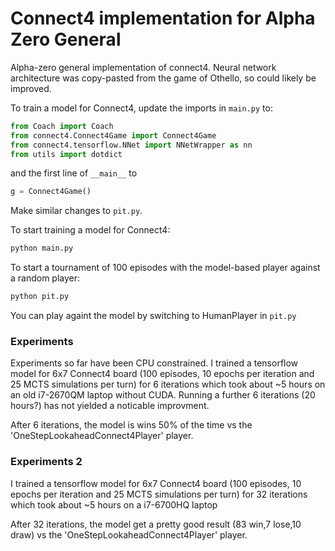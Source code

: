 # Connect4 implementation for Alpha Zero General

Alpha-zero general implementation of connect4.
Neural network architecture was copy-pasted from the game of Othello, so could likely be improved.

To train a model for Connect4, update the imports in ```main.py``` to:
```python
from Coach import Coach
from connect4.Connect4Game import Connect4Game
from connect4.tensorflow.NNet import NNetWrapper as nn
from utils import dotdict
```

and the first line of ```__main__``` to
```python
g = Connect4Game()
```

Make similar changes to ```pit.py```.

To start training a model for Connect4:
```bash
python main.py
```
To start a tournament of 100 episodes with the model-based player against a random player:
```bash
python pit.py
```
You can play againt the model by switching to HumanPlayer in ```pit.py```

### Experiments

Experiments so far have been CPU constrained. I trained a tensorflow model for 6x7 Connect4 board (100 episodes,
10 epochs per iteration and 25 MCTS simulations per turn) for 6 iterations which took about ~5 hours on an old
i7-2670QM laptop without CUDA.  Running a further 6 iterations (20 hours?) has not yielded a noticable improvment.

After 6 iterations, the model is wins 50% of the time vs the 'OneStepLookaheadConnect4Player' player.


### Experiments 2 
I trained a tensorflow model for 6x7 Connect4 board (100 episodes,
10 epochs per iteration and 25 MCTS simulations per turn) for 32 iterations which took about ~5 hours on a i7-6700HQ laptop

After 32 iterations, the model get a pretty good result (83 win,7 lose,10 draw)  vs the 'OneStepLookaheadConnect4Player' player.
